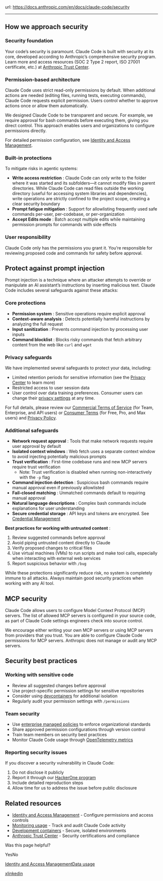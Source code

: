 url: https://docs.anthropic.com/en/docs/claude-code/security

---

## How we approach security

### Security foundation

Your code’s security is paramount. Claude Code is built with security at its core, developed according to Anthropic’s comprehensive security program. Learn more and access resources \(SOC 2 Type 2 report, ISO 27001 certificate, etc.\) at [Anthropic Trust Center](https://trust.anthropic.com).

### Permission-based architecture

Claude Code uses strict read-only permissions by default. When additional actions are needed \(editing files, running tests, executing commands\), Claude Code requests explicit permission. Users control whether to approve actions once or allow them automatically.

We designed Claude Code to be transparent and secure. For example, we require approval for bash commands before executing them, giving you direct control. This approach enables users and organizations to configure permissions directly.

For detailed permission configuration, see [Identity and Access Management](/en/docs/claude-code/iam).

### Built-in protections

To mitigate risks in agentic systems:

  * **Write access restriction** : Claude Code can only write to the folder where it was started and its subfolders—it cannot modify files in parent directories. While Claude Code can read files outside the working directory \(useful for accessing system libraries and dependencies\), write operations are strictly confined to the project scope, creating a clear security boundary
  * **Prompt fatigue mitigation** : Support for allowlisting frequently used safe commands per-user, per-codebase, or per-organization
  * **Accept Edits mode** : Batch accept multiple edits while maintaining permission prompts for commands with side effects

### User responsibility

Claude Code only has the permissions you grant it. You’re responsible for reviewing proposed code and commands for safety before approval.

## Protect against prompt injection

Prompt injection is a technique where an attacker attempts to override or manipulate an AI assistant’s instructions by inserting malicious text. Claude Code includes several safeguards against these attacks:

### Core protections

  * **Permission system** : Sensitive operations require explicit approval
  * **Context-aware analysis** : Detects potentially harmful instructions by analyzing the full request
  * **Input sanitization** : Prevents command injection by processing user inputs
  * **Command blocklist** : Blocks risky commands that fetch arbitrary content from the web like `curl` and `wget`

### Privacy safeguards

We have implemented several safeguards to protect your data, including:

  * Limited retention periods for sensitive information \(see the [Privacy Center](https://privacy.anthropic.com/en/articles/10023548-how-long-do-you-store-my-data) to learn more\)
  * Restricted access to user session data
  * User control over data training preferences. Consumer users can change their [privacy settings](https://claude.ai/settings/privacy) at any time.

For full details, please review our [Commercial Terms of Service](https://www.anthropic.com/legal/commercial-terms) \(for Team, Enterprise, and API users\) or [Consumer Terms](https://www.anthropic.com/legal/consumer-terms) \(for Free, Pro, and Max users\) and [Privacy Policy](https://www.anthropic.com/legal/privacy).

### Additional safeguards

  * **Network request approval** : Tools that make network requests require user approval by default
  * **Isolated context windows** : Web fetch uses a separate context window to avoid injecting potentially malicious prompts
  * **Trust verification** : First-time codebase runs and new MCP servers require trust verification
    * Note: Trust verification is disabled when running non-interactively with the `-p` flag
  * **Command injection detection** : Suspicious bash commands require manual approval even if previously allowlisted
  * **Fail-closed matching** : Unmatched commands default to requiring manual approval
  * **Natural language descriptions** : Complex bash commands include explanations for user understanding
  * **Secure credential storage** : API keys and tokens are encrypted. See [Credential Management](/en/docs/claude-code/iam#credential-management)

**Best practices for working with untrusted content** :

  1. Review suggested commands before approval
  2. Avoid piping untrusted content directly to Claude
  3. Verify proposed changes to critical files
  4. Use virtual machines \(VMs\) to run scripts and make tool calls, especially when interacting with external web services
  5. Report suspicious behavior with `/bug`

While these protections significantly reduce risk, no system is completely immune to all attacks. Always maintain good security practices when working with any AI tool.

## MCP security

Claude Code allows users to configure Model Context Protocol \(MCP\) servers. The list of allowed MCP servers is configured in your source code, as part of Claude Code settings engineers check into source control.

We encourage either writing your own MCP servers or using MCP servers from providers that you trust. You are able to configure Claude Code permissions for MCP servers. Anthropic does not manage or audit any MCP servers.

## Security best practices

### Working with sensitive code

  * Review all suggested changes before approval
  * Use project-specific permission settings for sensitive repositories
  * Consider using [devcontainers](/en/docs/claude-code/devcontainer) for additional isolation
  * Regularly audit your permission settings with `/permissions`

### Team security

  * Use [enterprise managed policies](/en/docs/claude-code/iam#enterprise-managed-policy-settings) to enforce organizational standards
  * Share approved permission configurations through version control
  * Train team members on security best practices
  * Monitor Claude Code usage through [OpenTelemetry metrics](/en/docs/claude-code/monitoring-usage)

### Reporting security issues

If you discover a security vulnerability in Claude Code:

  1. Do not disclose it publicly
  2. Report it through our [HackerOne program](https://hackerone.com/anthropic-vdp/reports/new?type=team&report_type=vulnerability)
  3. Include detailed reproduction steps
  4. Allow time for us to address the issue before public disclosure

## Related resources

  * [Identity and Access Management](/en/docs/claude-code/iam) \- Configure permissions and access controls
  * [Monitoring usage](/en/docs/claude-code/monitoring-usage) \- Track and audit Claude Code activity
  * [Development containers](/en/docs/claude-code/devcontainer) \- Secure, isolated environments
  * [Anthropic Trust Center](https://trust.anthropic.com) \- Security certifications and compliance

Was this page helpful?

YesNo

[Identity and Access Management](/en/docs/claude-code/iam)[Data usage](/en/docs/claude-code/data-usage)

[x](https://x.com/AnthropicAI)[linkedin](https://www.linkedin.com/company/anthropicresearch)
